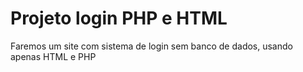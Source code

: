 <h1>Projeto login PHP e HTML</h1>

Faremos um site com sistema de login sem banco de dados, usando apenas
HTML e PHP
